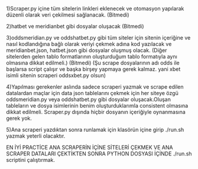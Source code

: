 1)Scraper.py içine tüm sitelerin linkleri eklenecek ve otomasyon yapılarak düzenli olarak veri çekilmesi sağlanacak. (Bitmedi)

2)hatbet ve meridianbet gibi dosyalar oluşacak (Bitmedi)

3)oddsmeridian.py ve oddshatbet.py gibi tüm siteler için sitenin içeriğine ve nasıl kodlandığına bağlı olarak veriyi çekmek adına kod yazılacak ve meridianbet.json, hatbet.json gibi dosyalar oluşmuş olacak. (Diğer sitelerden gelen tablo formatlarının oluşturduğum tablo formatıyla aynı olmasına dikkat edilmeli.) (Bitmedi)  (Şu scrape dosyalarının adı odds ile başlarsa script çalışır ve başka birşey yapmaya gerek kalmaz.  yani xbet isimli sitenin scraperi oddsxbet.py olsun)

4)Yapılması gerekenler aslında sadece scraperi yazmak ve scrape edilen datalardan maçlar için data json tablelarını çekmek için her siteye özgü oddsmeridian.py veya oddshatbet.py gibi dosyalar oluşacak.Oluşan tableların ve dosya isimlerinin benim oluşturduklarımla consistent olmasına dikkat edilmeli.
Scraper.py dışında hiçbir dosyanın içeriğiyle oynanmasına gerek yok.

5)Ana scraperi yazdıktan sonra runlamak için klasörün içine girip ./run.sh yazmak yeterli olacaktır.



EN İYİ PRACTİCE ANA SCRAPERİN İÇİNE SİTELERİ ÇEKMEK VE ANA SCRAPER DATALARI ÇEKTİKTEN SONRA PYTHON DOSYASI İÇİNDE ./run.sh scriptini çalıştırmak.
